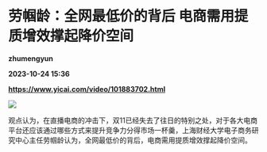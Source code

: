 # 劳帼龄：全网最低价的背后 电商需用提质增效撑起降价空间
**zhumengyun**

**2023-10-24 15:36**

**https://www.yicai.com/video/101883702.html**

![](http://imgcdn.yicai.com/vms-new/2023/10/e0d62cd2-0353-44d9-9019-a2cb43a17153_wRS4.jpg) 

观点认为，在直播电商的冲击下，双11已经失去了往日的特别之处，对于各大电商平台还应该通过哪些方式来提升竞争力分得市场一杯羹，上海财经大学电子商务研究中心主任劳帼龄认为，全网最低价的背后，电商需用提质增效撑起降价空间。